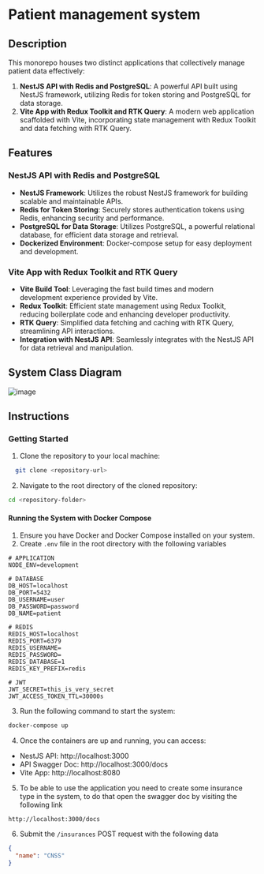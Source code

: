 # Patient management system

## Description

This monorepo houses two distinct applications that collectively manage patient data effectively:

1. **NestJS API with Redis and PostgreSQL**: A powerful API built using NestJS framework, utilizing Redis for token storing and PostgreSQL for data storage.
2. **Vite App with Redux Toolkit and RTK Query**: A modern web application scaffolded with Vite, incorporating state management with Redux Toolkit and data fetching with RTK Query.

## Features

### NestJS API with Redis and PostgreSQL

- **NestJS Framework**: Utilizes the robust NestJS framework for building scalable and maintainable APIs.
- **Redis for Token Storing**: Securely stores authentication tokens using Redis, enhancing security and performance.
- **PostgreSQL for Data Storage**: Utilizes PostgreSQL, a powerful relational database, for efficient data storage and retrieval.
- **Dockerized Environment**: Docker-compose setup for easy deployment and development.

### Vite App with Redux Toolkit and RTK Query

- **Vite Build Tool**: Leveraging the fast build times and modern development experience provided by Vite.
- **Redux Toolkit**: Efficient state management using Redux Toolkit, reducing boilerplate code and enhancing developer productivity.
- **RTK Query**: Simplified data fetching and caching with RTK Query, streamlining API interactions.
- **Integration with NestJS API**: Seamlessly integrates with the NestJS API for data retrieval and manipulation.

## System Class Diagram
![image](https://github.com/abdelhakimrafik/patient/assets/62836886/6beadc93-7ccb-4ea4-a665-f32daf49394d)

## Instructions

### Getting Started

1. Clone the repository to your local machine:

```bash
  git clone <repository-url>
```

2. Navigate to the root directory of the cloned repository:

```bash
cd <repository-folder>
```

#### Running the System with Docker Compose

1. Ensure you have Docker and Docker Compose installed on your system.
2. Create `.env` file in the root directory with the following variables

```env
# APPLICATION
NODE_ENV=development

# DATABASE
DB_HOST=localhost
DB_PORT=5432
DB_USERNAME=user
DB_PASSWORD=password
DB_NAME=patient

# REDIS
REDIS_HOST=localhost
REDIS_PORT=6379
REDIS_USERNAME=
REDIS_PASSWORD=
REDIS_DATABASE=1
REDIS_KEY_PREFIX=redis

# JWT
JWT_SECRET=this_is_very_secret
JWT_ACCESS_TOKEN_TTL=30000s
```

3. Run the following command to start the system:

```bash
docker-compose up
```

4. Once the containers are up and running, you can access:

- NestJS API: http://localhost:3000
- API Swagger Doc: http://localhost:3000/docs
- Vite App: http://localhost:8080

5. To be able to use the application you need to create some insurance type in the system, to do that open the swagger doc by visiting the following link

```
http://localhost:3000/docs
```

6. Submit the `/insurances` POST request with the following data

```json
{
  "name": "CNSS"
}
```
